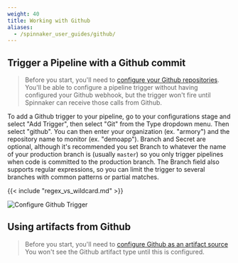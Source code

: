 ```yaml
---
weight: 40
title: Working with Github
aliases:
  - /spinnaker_user_guides/github/
---
```


## Trigger a Pipeline with a Github commit

> Before you start, you'll need to [configure your Github repositories](/docs/spinnaker-install-admin-guides/github).
> You'll be able to configure a pipeline trigger without having configured
> your Github webhook, but the trigger won't fire until Spinnaker can receive
> those calls from Github.

To add a Github trigger to your pipeline, go to your configurations stage
and select "Add Trigger", then select "Git" from the Type dropdown menu.
Then select "github".  You can then enter your organization (ex. "armory")
and the repository name to monitor (ex. "demoapp").  Branch and Secret
are optional, although it's recommended you set Branch to whatever the name
of your production branch is (usually `master`) so you only trigger pipelines
when code is committed to the production branch.  The Branch field also
supports regular expressions, so you can limit the trigger to several branches
with common patterns or partial matches.

{{< include "regex_vs_wildcard.md" >}}

![Configure Github Trigger](/images/github-user-guide-1.gif)

## Using artifacts from Github

> Before you start, you'll need to [configure Github as an artifact source](/docs/spinnaker-install-admin-guides/github#configuring-github-as-an-artifact-source)
> You won't see the Github artifact type until this is configured.
